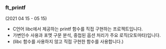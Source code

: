 ### ft_printf 
(2021 04 15 - 05 15)
- C언어 libc에서 제공하는 printf 함수를 직접 구현하는 프로젝트입니다.
- 가변인수 사용과 포멧 구문 분석, 중첩된 옵션 처리가 주요 로직(오토마타)입니다.
- (libc 함수를 사용하지 않고 직접 구현한 함수를 사용합니다.)
